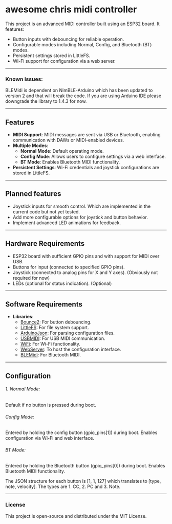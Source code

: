 # awesome chris midi controller

This project is an advanced MIDI controller built using an ESP32 board. It features:
- Button inputs with debouncing for reliable operation.
- Configurable modes including Normal, Config, and Bluetooth (BT) modes.
- Persistent settings stored in LittleFS.
- Wi-Fi support for configuration via a web server.

---

### Known issues:
BLEMidi is dependent on NimBLE-Arduino which has been updated to version 2 and that will break the code. If you are using Arduino IDE please downgrade the library to 1.4.3 for now.

---
## Features
- **MIDI Support**: MIDI messages are sent via USB or Bluetooth, enabling communication with DAWs or MIDI-enabled devices.
- **Multiple Modes**:
  - **Normal Mode**: Default operating mode.
  - **Config Mode**: Allows users to configure settings via a web interface.
  - **BT Mode**: Enables Bluetooth MIDI functionality.
- **Persistent Settings**: Wi-Fi credentials and joystick configurations are stored in LittleFS.
---
## Planned features
- Joystick inputs for smooth control. Which are implemented in the current code but not yet tested.
- Add more configurable options for joystick and button behavior.
- Implement advanced LED animations for feedback.
---
## Hardware Requirements
- ESP32 board with sufficient GPIO pins and with support for MIDI over USB.
- Buttons for input (connected to specified GPIO pins).
- Joystick (connected to analog pins for X and Y axes). (Obviously not required for now)
- LEDs (optional for status indication). (Optional)
---
## Software Requirements

- **Libraries**:
  - [Bounce2](https://github.com/thomasfredericks/Bounce2): For button debouncing.
  - [LittleFS](https://arduino-esp8266.readthedocs.io/en/latest/filesystem.html): For file system support.
  - [ArduinoJson](https://arduinojson.org/): For parsing configuration files.
  - [USBMIDI](https://www.arduino.cc/): For USB MIDI communication.
  - [WiFi](https://www.arduino.cc/): For Wi-Fi functionality.
  - [WebServer](https://github.com/esp8266/Arduino/tree/master/libraries/ESP8266WebServer): To host the configuration interface.
  - [BLEMidi](https://github.com/asterics/Arduino-BLE-MIDI): For Bluetooth MIDI.

---

## Configuration
###### 1.	Normal Mode:
Default if no button is pressed during boot.
###### Config Mode:
Entered by holding the config button (gpio_pins[1]) during boot.
Enables configuration via Wi-Fi and web interface.
###### BT Mode:
Entered by holding the Bluetooth button (gpio_pins[0]) during boot.
Enables Bluetooth MIDI functionality.

The JSON structure for each button is   [1, 1, 127] which translates to  [type, note, velocity]. The types are 1. CC, 2. PC and 3. Note.

---

### License
This project is open-source and distributed under the MIT License.
